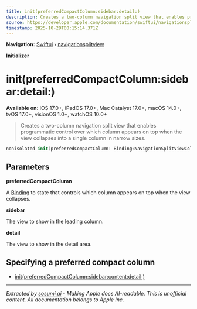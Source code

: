 ```yaml
---
title: init(preferredCompactColumn:sidebar:detail:)
description: Creates a two-column navigation split view that enables programmatic control over which column appears on top when the view collapses into a single column in narrow sizes.
source: https://developer.apple.com/documentation/swiftui/navigationsplitview/init(preferredcompactcolumn:sidebar:detail:)
timestamp: 2025-10-29T00:15:14.371Z
---
```


**Navigation:** [Swiftui](/documentation/swiftui) › [navigationsplitview](/documentation/swiftui/navigationsplitview)

**Initializer**

# init(preferredCompactColumn:sidebar:detail:)

**Available on:** iOS 17.0+, iPadOS 17.0+, Mac Catalyst 17.0+, macOS 14.0+, tvOS 17.0+, visionOS 1.0+, watchOS 10.0+

> Creates a two-column navigation split view that enables programmatic control over which column appears on top when the view collapses into a single column in narrow sizes.

```swift
nonisolated init(preferredCompactColumn: Binding<NavigationSplitViewColumn>, @ViewBuilder sidebar: () -> Sidebar, @ViewBuilder detail: () -> Detail) where Content == EmptyView
```

## Parameters

**preferredCompactColumn**

A [Binding](/documentation/swiftui/binding) to state that controls which column appears on top when the view collapses.



**sidebar**

The view to show in the leading column.



**detail**

The view to show in the detail area.



## Specifying a preferred compact column

- [init(preferredCompactColumn:sidebar:content:detail:)](/documentation/swiftui/navigationsplitview/init(preferredcompactcolumn:sidebar:content:detail:))

---

*Extracted by [sosumi.ai](https://sosumi.ai) - Making Apple docs AI-readable.*
*This is unofficial content. All documentation belongs to Apple Inc.*
